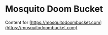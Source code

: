 # Mosquito Doom Bucket

Content for [https://mosquitodoombucket.com](https://mosquitodoombucket.com)
